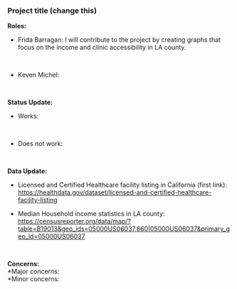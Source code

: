 ### Project title (change this)
<b>Roles:</b>
<br>
* Frida Barragan: I will contribute to the project by creating graphs that focus on the income and clinic accessibility in LA county.
<br>

* Keven Michel:
<br>

<b>Status Update:</b>
<br>
* Works:
<br>

* Does not work:

<br>

<b>Data Update:</b>

  * Licensed and Certified Healthcare facility listing in California (first link): 
https://healthdata.gov/dataset/licensed-and-certified-healthcare-facility-listing

  * Median Household income statistics in LA county: 
https://censusreporter.org/data/map/?table=B19013&geo_ids=05000US06037,860|05000US06037&primary_geo_id=05000US06037

<br>

<b>Concerns:</b>
<br>
*Major concerns:
<br>
*Minor concerns:
